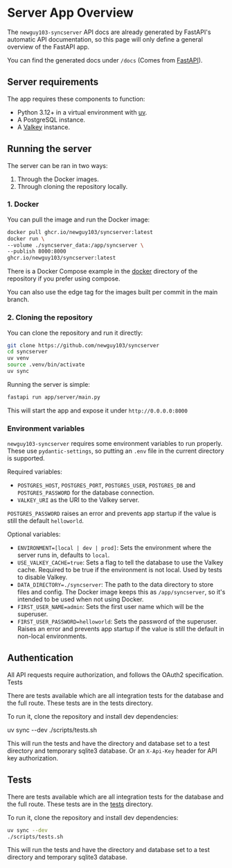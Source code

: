 # Server App Overview

The `newguy103-syncserver` API docs are already generated by FastAPI's automatic API documentation,
so this page will only define a general overview of the FastAPI app.

You can find the generated docs under `/docs` (Comes from
[FastAPI](https://fastapi.tiangolo.com/tutorial/first-steps/#interactive-api-docs)).

## Server requirements

The app requires these components to function:

* Python 3.12+ in a virtual environment with [uv](https://docs.astral.sh/uv/).
* A PostgreSQL instance.
* A [Valkey](https://valkey.io/) instance.

## Running the server

The server can be ran in two ways:

1. Through the Docker images.
2. Through cloning the repository locally.

### 1. Docker

You can pull the image and run the Docker image:

```bash
docker pull ghcr.io/newguy103/syncserver:latest
docker run \
--volume ./syncserver_data:/app/syncserver \
--publish 8000:8000
ghcr.io/newguy103/syncserver:latest
```

There is a Docker Compose example in the [docker](https://github.com/NewGuy103/syncServer/)
directory of the repository if you prefer using compose.

You can also use the edge tag for the images built per commit in the main branch.

### 2. Cloning the repository

You can clone the repository and run it directly:

```bash
git clone https://github.com/newguy103/syncserver
cd syncserver
uv venv
source .venv/bin/activate
uv sync
```

Running the server is simple:

```bash
fastapi run app/server/main.py
```

This will start the app and expose it under `http://0.0.0.0:8000`

### Environment variables

`newguy103-syncserver` requires some environment variables to run properly.
These use `pydantic-settings`, so putting an `.env` file in the current directory is supported.

Required variables:

* `POSTGRES_HOST`, `POSTGRES_PORT`, `POSTGRES_USER`, `POSTGRES_DB` and `POSTGRES_PASSWORD` for the database connection.
* `VALKEY_URI` as the URI to the Valkey server.

`POSTGRES_PASSWORD` raises an error and prevents app startup if the value is still the default `helloworld`.

Optional variables:

* `ENVIRONMENT=[local | dev | prod]`: Sets the environment where the server runs in, defaults to `local`.
* `USE_VALKEY_CACHE=true`: Sets a flag to tell the database to use the Valkey cache.
  Required to be true if the environment is not local. Used by tests to disable Valkey.
* `DATA_DIRECTORY=./syncserver`: The path to the data directory to store files and config.
  The Docker image keeps this as `/app/syncserver`, so it's intended to be used when not using Docker.
* `FIRST_USER_NAME=admin`: Sets the first user name which will be the superuser.
* `FIRST_USER_PASSWORD=helloworld`: Sets the password of the superuser.
  Raises an error and prevents app startup if the value is still the default in non-local environments.

## Authentication

All API requests require authorization, and follows the OAuth2 specification.
Tests

There are tests available which are all integration tests for the database and the full route. These tests are in the tests directory.

To run it, clone the repository and install dev dependencies:

uv sync --dev
./scripts/tests.sh

This will run the tests and have the directory and database set to a test directory and temporary sqlite3 database.
Or an `X-Api-Key` header for API key authorization.

## Tests

There are tests available which are all integration tests for the database and the full route.
These tests are in the [tests](https://github.com/NewGuy103/syncServer/) directory.

To run it, clone the repository and install dev dependencies:

```bash
uv sync --dev
./scripts/tests.sh
```

This will run the tests and have the directory and database set to a test directory and temporary sqlite3 database.
